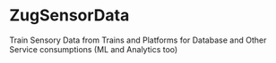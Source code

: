 # ZugSensorData
Train Sensory Data from Trains and Platforms for Database and Other Service consumptions (ML and Analytics too)
